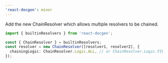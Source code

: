 ```yaml
---
'react-docgen': minor
---
```


Add the new ChainResolver which allows multiple resolvers to be chained.

```ts
import { builtinResolvers } from 'react-docgen';

const { ChainResolver } = builtinResolvers;
const resolver = new ChainResolver([resolver1, resolver2], {
  chainingLogic: ChainResolver.Logic.ALL, // or ChainResolver.Logic.FIRST_FOUND,
});
```

